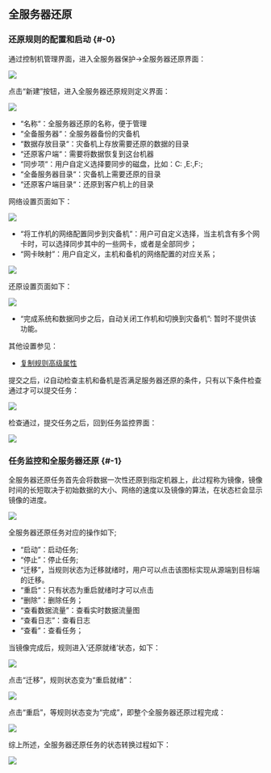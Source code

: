 ## 全服务器还原

### 还原规则的配置和启动 {#-0}

通过控制机管理界面，进入全服务器保护-&gt;全服务器还原界面：

![](/assets/V7.032935.png)

点击“新建”按钮，进入全服务器还原规则定义界面：

![](/assets/V7.036468.png)

* “名称“：全服务器还原的名称，便于管理
* “全备服务器“：全服务器备份的灾备机
* “数据存放目录“：灾备机上存放需要还原的数据的目录
* “还原客户端“：需要将数据恢复到这台机器
* “同步项“：用户自定义选择要同步的磁盘，比如：C: ,E:\,F:\;
* “全备服务器目录“：灾备机上需要还原的目录
* “还原客户端目录“：还原到客户机上的目录

网络设置页面如下：

![](/assets/V7.037295.png)

* “将工作机的网络配置同步到灾备机”：用户可自定义选择，当主机含有多个网卡时，可以选择同步其中的一些网卡，或者是全部同步；
* “网卡映射”：用户自定义，主机和备机的网络配置的对应关系；

![](/assets/V7.037388.png)

还原设置页面如下：

![](/assets/V7.037395.png)

* “完成系统和数据同步之后，自动关闭工作机和切换到灾备机”: 暂时不提供该功能。

其他设置参见：
* [复制规则高级属性](/coopy_cdp/advance_settings.md)


提交之后，i2自动检查主机和备机是否满足服务器还原的条件，只有以下条件检查通过才可以提交任务：

![](/assets/V7.033331.png)

检查通过，提交任务之后，回到任务监控界面：

![](/assets/V7.033355.png)

### 任务监控和全服务器还原 {#-1}

全服务器还原任务首先会将数据一次性还原到指定机器上，此过程称为镜像，镜像时间的长短取决于初始数据的大小、网络的速度以及镜像的算法，在状态栏会显示镜像的进度。

![](/assets/V7.033448.png)

全服务器还原任务对应的操作如下;

* “启动”：启动任务;
* “停止”：停止任务;
* “迁移”，当规则状态为迁移就绪时，用户可以点击该图标实现从源端到目标端的迁移。
* “重启“：只有状态为重启就绪时才可以点击
* “删除”：删除任务；
* “查看数据流量”：查看实时数据流量图
* “查看日志”：查看日志
* “查看”：查看任务；

当镜像完成后，规则进入’还原就绪’状态，如下：

![](/assets/V7.033619.png)

点击“迁移”，规则状态变为“重启就绪”：

![](/assets/V7.033678.png)

点击“重启”，等规则状态变为“完成”，即整个全服务器还原过程完成：

![](/assets/V7.033753.png)

综上所述，全服务器还原任务的状态转换过程如下：

![](/assets/V6.033779.png)

